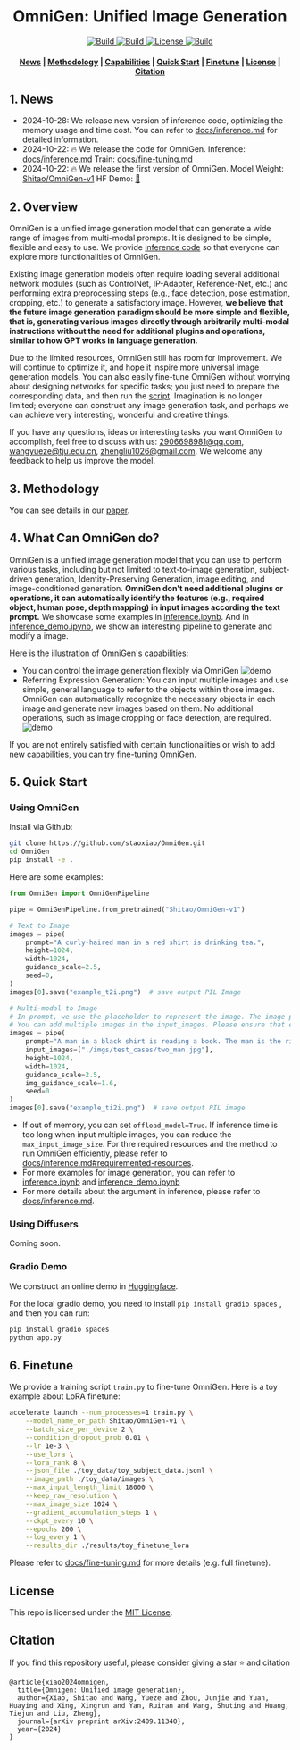 <h1 align="center">OmniGen: Unified Image Generation</h1>


<p align="center">
    <a href="https://vectorspacelab.github.io/OmniGen/">
        <img alt="Build" src="https://img.shields.io/badge/Project%20Page-OmniGen-yellow">
    </a>
    <a href="https://arxiv.org/abs/2409.11340">
            <img alt="Build" src="https://img.shields.io/badge/arXiv%20paper-2409.11340-b31b1b.svg">
    </a>
    <a href="https://huggingface.co/spaces/Shitao/OmniGen">
        <img alt="License" src="https://img.shields.io/badge/HF%20Demo-🤗-lightblue">
    </a>
    <a href="https://huggingface.co/Shitao/OmniGen-v1">
        <img alt="Build" src="https://img.shields.io/badge/HF%20Model-🤗-yellow">
    </a>
</p>

<h4 align="center">
    <p>
        <a href=#1-news>News</a> |
        <a href=#3-methodology>Methodology</a> |
        <a href=#4-what-can-omnigen-do>Capabilities</a> |
        <a href=#5-quick-start>Quick Start</a> |
        <a href="#6-finetune">Finetune</a> |
        <a href="#license">License</a> |
        <a href="#citation">Citation</a>
    <p>
</h4>



## 1. News
- 2024-10-28: We release new version of inference code, optimizing the memory usage and time cost. You can refer to [docs/inference.md](docs/inference.md#requiremented-resources) for detailed information.
- 2024-10-22: :fire: We release the code for OmniGen. Inference: [docs/inference.md](docs/inference.md) Train: [docs/fine-tuning.md](docs/fine-tuning.md) 
- 2024-10-22: :fire: We release the first version of OmniGen. Model Weight: [Shitao/OmniGen-v1](https://huggingface.co/Shitao/OmniGen-v1) HF Demo: [🤗](https://huggingface.co/spaces/Shitao/OmniGen)  


## 2. Overview

OmniGen is a unified image generation model that can generate a wide range of images from multi-modal prompts. It is designed to be simple, flexible and easy to use. We provide [inference code](#5-quick-start) so that everyone can explore more functionalities of OmniGen.

Existing image generation models often require loading several additional network modules (such as ControlNet, IP-Adapter, Reference-Net, etc.) and performing extra preprocessing steps (e.g., face detection, pose estimation, cropping, etc.) to generate a satisfactory image. However, **we believe that the future image generation paradigm should be more simple and flexible, that is, generating various images directly through arbitrarily multi-modal instructions without the need for additional plugins and operations, similar to how GPT works in language generation.** 

Due to the limited resources, OmniGen still has room for improvement. We will continue to optimize it, and hope it inspire more universal image generation models. You can also easily fine-tune OmniGen without worrying about designing networks for specific tasks; you just need to prepare the corresponding data, and then run the [script](#6-finetune). Imagination is no longer limited; everyone can construct any image generation task, and perhaps we can achieve very interesting, wonderful and creative things.

If you have any questions, ideas or interesting tasks you want OmniGen to accomplish, feel free to discuss with us: 2906698981@qq.com, wangyueze@tju.edu.cn, zhengliu1026@gmail.com. We welcome any feedback to help us improve the model.



## 3. Methodology

You can see details in our [paper](https://arxiv.org/abs/2409.11340). 



## 4. What Can OmniGen do?

OmniGen is a unified image generation model that you can use to perform various tasks, including but not limited to text-to-image generation, subject-driven generation, Identity-Preserving Generation, image editing, and image-conditioned generation. **OmniGen don't need additional plugins or operations, it can automatically identify the features (e.g., required object, human pose, depth mapping) in input images according the text prompt.**
We showcase some examples in [inference.ipynb](inference.ipynb). And in [inference_demo.ipynb](inference_demo.ipynb), we show an interesting pipeline to generate and modify a image.

Here is the illustration of OmniGen's capabilities: 
- You can control the image generation flexibly via OmniGen
![demo](./imgs/demo_cases.png)
- Referring Expression Generation: You can input multiple images and use simple, general language to refer to the objects within those images. OmniGen can automatically recognize the necessary objects in each image and generate new images based on them. No additional operations, such as image cropping or face detection, are required.
![demo](./imgs/referring.png)

If you are not entirely satisfied with certain functionalities or wish to add new capabilities, you can try [fine-tuning OmniGen](#6-finetune).



## 5. Quick Start


### Using OmniGen
Install via Github:
```bash
git clone https://github.com/staoxiao/OmniGen.git
cd OmniGen
pip install -e .
```

Here are some examples:
```python
from OmniGen import OmniGenPipeline

pipe = OmniGenPipeline.from_pretrained("Shitao/OmniGen-v1")

# Text to Image
images = pipe(
    prompt="A curly-haired man in a red shirt is drinking tea.", 
    height=1024, 
    width=1024, 
    guidance_scale=2.5,
    seed=0,
)
images[0].save("example_t2i.png")  # save output PIL Image

# Multi-modal to Image
# In prompt, we use the placeholder to represent the image. The image placeholder should be in the format of <img><|image_*|></img>
# You can add multiple images in the input_images. Please ensure that each image has its placeholder. For example, for the list input_images [img1_path, img2_path], the prompt needs to have two placeholders: <img><|image_1|></img>, <img><|image_2|></img>.
images = pipe(
    prompt="A man in a black shirt is reading a book. The man is the right man in <img><|image_1|></img>.",
    input_images=["./imgs/test_cases/two_man.jpg"],
    height=1024, 
    width=1024,
    guidance_scale=2.5, 
    img_guidance_scale=1.6,
    seed=0
)
images[0].save("example_ti2i.png")  # save output PIL image
```
- If out of memory, you can set `offload_model=True`. If inference time is too long when input multiple images, you can reduce the `max_input_image_size`.  For thre required resources and the method to run OmniGen efficiently, please refer to [docs/inference.md#requiremented-resources](docs/inference.md#requiremented-resources).
- For more examples for image generation, you can refer to [inference.ipynb](inference.ipynb) and [inference_demo.ipynb](inference_demo.ipynb)
- For more details about the argument in inference, please refer to [docs/inference.md](docs/inference.md). 


### Using Diffusers
Coming soon.


### Gradio Demo

We construct an online demo in [Huggingface](https://huggingface.co/spaces/Shitao/OmniGen).

For the local gradio demo, you need to install `pip install gradio spaces` , and then you can run:
```python
pip install gradio spaces
python app.py
```



## 6. Finetune
We provide a training script `train.py` to fine-tune OmniGen. 
Here is a toy example about LoRA finetune:
```bash
accelerate launch --num_processes=1 train.py \
    --model_name_or_path Shitao/OmniGen-v1 \
    --batch_size_per_device 2 \
    --condition_dropout_prob 0.01 \
    --lr 1e-3 \
    --use_lora \
    --lora_rank 8 \
    --json_file ./toy_data/toy_subject_data.jsonl \
    --image_path ./toy_data/images \
    --max_input_length_limit 18000 \
    --keep_raw_resolution \
    --max_image_size 1024 \
    --gradient_accumulation_steps 1 \
    --ckpt_every 10 \
    --epochs 200 \
    --log_every 1 \
    --results_dir ./results/toy_finetune_lora
```

Please refer to [docs/fine-tuning.md](docs/fine-tuning.md) for more details (e.g. full finetune).



## License
This repo is licensed under the [MIT License](LICENSE). 


## Citation
If you find this repository useful, please consider giving a star ⭐ and citation
```
@article{xiao2024omnigen,
  title={Omnigen: Unified image generation},
  author={Xiao, Shitao and Wang, Yueze and Zhou, Junjie and Yuan, Huaying and Xing, Xingrun and Yan, Ruiran and Wang, Shuting and Huang, Tiejun and Liu, Zheng},
  journal={arXiv preprint arXiv:2409.11340},
  year={2024}
}
```





